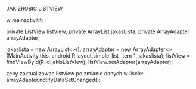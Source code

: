 JAK ZROBIC LISTVIEW

w mainactivititi

private ListView listView; 
private ArrayList<typ> jakasLista;
private ArrayAdapter<typ> arrayAdapter;

jakaslista =  new ArrayList<>();
arrayAdapter = new ArrayAdapter<>(MainActivity.this, android.R.layout.simple_list_item_1, jakaslista);
listView = findViewById(R.id.jakisListVIew);
listView.setAdapter(arrayAdapter);

zeby zaktualizowac listview po zmianie danych w liscie: arrayAdapter.notifyDataSetChanged();
